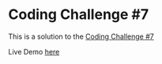 # Coding Challenge #7

This is a solution to the [Coding Challenge #7](https://twitter.com/florinpop1705/status/1600780590764425216)

Live Demo [here](https://icodethis.netlify.app/cc07-my-cart/index.html)